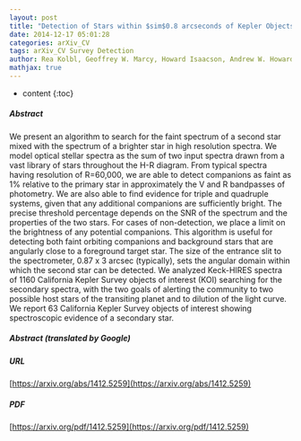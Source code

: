 ```yaml
---
layout: post
title: "Detection of Stars within $sim$0.8 arcseconds of Kepler Objects of Interest"
date: 2014-12-17 05:01:28
categories: arXiv_CV
tags: arXiv_CV Survey Detection
author: Rea Kolbl, Geoffrey W. Marcy, Howard Isaacson, Andrew W. Howard
mathjax: true
---
```


* content
{:toc}

##### Abstract
We present an algorithm to search for the faint spectrum of a second star mixed with the spectrum of a brighter star in high resolution spectra. We model optical stellar spectra as the sum of two input spectra drawn from a vast library of stars throughout the H-R diagram. From typical spectra having resolution of R=60,000, we are able to detect companions as faint as 1% relative to the primary star in approximately the V and R bandpasses of photometry. We are also able to find evidence for triple and quadruple systems, given that any additional companions are sufficiently bright. The precise threshold percentage depends on the SNR of the spectrum and the properties of the two stars. For cases of non-detection, we place a limit on the brightness of any potential companions. This algorithm is useful for detecting both faint orbiting companions and background stars that are angularly close to a foreground target star. The size of the entrance slit to the spectrometer, 0.87 x 3 arcsec (typically), sets the angular domain within which the second star can be detected. We analyzed Keck-HIRES spectra of 1160 California Kepler Survey objects of interest (KOI) searching for the secondary spectra, with the two goals of alerting the community to two possible host stars of the transiting planet and to dilution of the light curve. We report 63 California Kepler Survey objects of interest showing spectroscopic evidence of a secondary star.

##### Abstract (translated by Google)


##### URL
[https://arxiv.org/abs/1412.5259](https://arxiv.org/abs/1412.5259)

##### PDF
[https://arxiv.org/pdf/1412.5259](https://arxiv.org/pdf/1412.5259)

